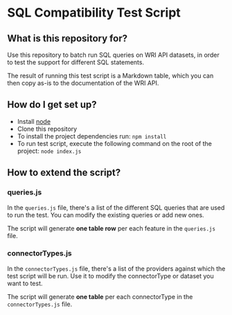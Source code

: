 # SQL Compatibility Test Script

## What is this repository for?

Use this repository to batch run SQL queries on WRI API datasets, in order to test the support for different SQL statements.

The result of running this test script is a Markdown table, which you can then copy as-is to the documentation of the WRI API.

## How do I get set up?

* Install [node](https://nodejs.org/en/)
* Clone this repository
* To install the project dependencies run: `npm install`
* To run test script, execute the following command on the root of the project: `node index.js`

## How to extend the script?

### queries.js

In the `queries.js` file, there's a list of the different SQL queries that are used to run the test. You can modify the existing queries or add new ones.

The script will generate **one table row** per each feature in the `queries.js` file.

### connectorTypes.js

In the `connectorTypes.js` file, there's a list of the providers against which the test script will be run. Use it to modify the connectorType or dataset you want to test.

The script will generate **one table** per each connectorType in the `connectorTypes.js` file.
